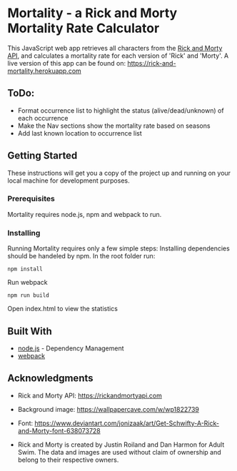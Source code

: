 # Mortality - a Rick and Morty Mortality Rate Calculator

This JavaScript web app retrieves all characters from the [Rick and Morty API](https://rickandmortyapi.com/), and calculates a mortality rate for each version of 'Rick' and 'Morty'.
A live version of this app can be found on: https://rick-and-mortality.herokuapp.com

## ToDo:
* Format occurrence list to highlight the status (alive/dead/unknown) of each occurrence
* Make the Nav sections show the mortality rate based on seasons
* Add last known location to occurrence list

## Getting Started

These instructions will get you a copy of the project up and running on your local machine for development purposes.

### Prerequisites

Mortality requires node.js, npm and webpack to run.

### Installing

Running Mortality requires only a few simple steps:
Installing dependencies should be handeled by npm. In the root folder run:

```
npm install
```

Run webpack

```
npm run build
```

Open index.html to view the statistics



## Built With

* [node.js](https://maven.apache.org/) - Dependency Management
* [webpack](https://webpack.js.org)


## Acknowledgments

* Rick and Morty API: https://rickandmortyapi.com
* Background image: https://wallpapercave.com/w/wp1822739
* Font: https://www.deviantart.com/jonizaak/art/Get-Schwifty-A-Rick-and-Morty-font-638073728

* Rick and Morty is created by Justin Roiland and Dan Harmon for Adult Swim. The data and images are used without claim of ownership and belong to their respective owners.

